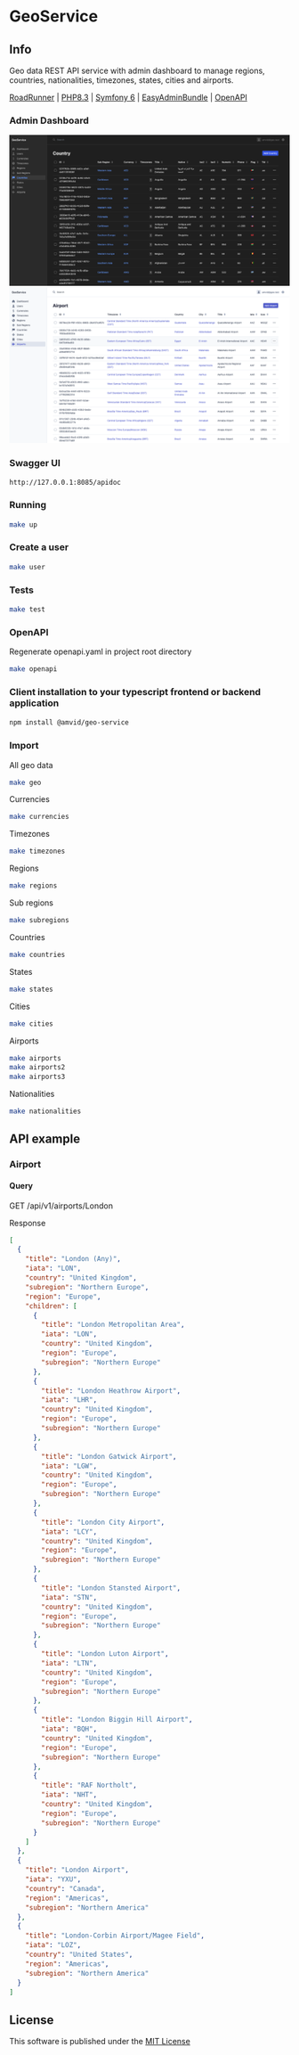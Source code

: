# GeoService

## Info

Geo data REST API service with admin dashboard to manage regions, countries, nationalities, timezones, states, cities and airports.

[RoadRunner](https://roadrunner.dev) |
[PHP8.3](https://www.php.net/releases/8.3/en.php) |
[Symfony 6](https://symfony.com) |
[EasyAdminBundle](https://symfony.com/bundles/EasyAdminBundle/current/index.html) |
[OpenAPI](https://swagger.io/specification/)

### Admin Dashboard

![Screenshot](docs/img/country_dark.png)
![Screenshot](docs/img/airport_light.png)

### Swagger UI

```text
http://127.0.0.1:8085/apidoc
```

### Running

```bash
make up
```

### Create a user

```bash
make user
```

### Tests

```bash
make test
```

### OpenAPI

Regenerate openapi.yaml in project root directory

```bash
make openapi
```

### Client installation to your typescript frontend or backend application

```bash
npm install @amvid/geo-service
```

### Import

All geo data

```bash
make geo
```

Currencies

```bash
make currencies
```

Timezones

```bash
make timezones
```

Regions

```bash
make regions
```

Sub regions

```bash
make subregions
```

Countries

```bash
make countries
```

States

```bash
make states
```

Cities

```bash
make cities
```

Airports

```bash
make airports
make airports2
make airports3
```

Nationalities

```bash
make nationalities
```

## API example

### Airport

#### Query

GET /api/v1/airports/London

Response

```json
[
  {
    "title": "London (Any)",
    "iata": "LON",
    "country": "United Kingdom",
    "subregion": "Northern Europe",
    "region": "Europe",
    "children": [
      {
        "title": "London Metropolitan Area",
        "iata": "LON",
        "country": "United Kingdom",
        "region": "Europe",
        "subregion": "Northern Europe"
      },
      {
        "title": "London Heathrow Airport",
        "iata": "LHR",
        "country": "United Kingdom",
        "region": "Europe",
        "subregion": "Northern Europe"
      },
      {
        "title": "London Gatwick Airport",
        "iata": "LGW",
        "country": "United Kingdom",
        "region": "Europe",
        "subregion": "Northern Europe"
      },
      {
        "title": "London City Airport",
        "iata": "LCY",
        "country": "United Kingdom",
        "region": "Europe",
        "subregion": "Northern Europe"
      },
      {
        "title": "London Stansted Airport",
        "iata": "STN",
        "country": "United Kingdom",
        "region": "Europe",
        "subregion": "Northern Europe"
      },
      {
        "title": "London Luton Airport",
        "iata": "LTN",
        "country": "United Kingdom",
        "region": "Europe",
        "subregion": "Northern Europe"
      },
      {
        "title": "London Biggin Hill Airport",
        "iata": "BQH",
        "country": "United Kingdom",
        "region": "Europe",
        "subregion": "Northern Europe"
      },
      {
        "title": "RAF Northolt",
        "iata": "NHT",
        "country": "United Kingdom",
        "region": "Europe",
        "subregion": "Northern Europe"
      }
    ]
  },
  {
    "title": "London Airport",
    "iata": "YXU",
    "country": "Canada",
    "region": "Americas",
    "subregion": "Northern America"
  },
  {
    "title": "London-Corbin Airport/Magee Field",
    "iata": "LOZ",
    "country": "United States",
    "region": "Americas",
    "subregion": "Northern America"
  }
]
```

## License

This software is published under the [MIT License](LICENSE.md)
